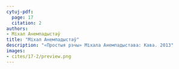 ```yaml
---
cytuj-pdf:
  page: 17
  citation: 2
authors:
- Міхал Анемпадыстаў
title: "Міхал Анемпадыстаў"
description: "«Простыя рэчы» Міхала Анемпадыстава: Кава. 2013"
images:
- cites/17-2/preview.png
---
```

